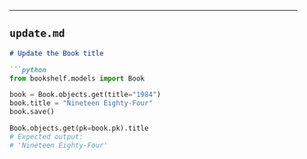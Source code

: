 
---

## `update.md`
```markdown
# Update the Book title

```python
from bookshelf.models import Book

book = Book.objects.get(title="1984")
book.title = "Nineteen Eighty-Four"
book.save()

Book.objects.get(pk=book.pk).title
# Expected output:
# 'Nineteen Eighty-Four'
